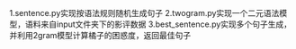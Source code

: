 1.sentence.py实现按语法规则随机生成句子
2.twogram.py实现一个二元语法模型，语料来自input文件夹下的影评数据
3.best_sentence.py实现多个句子生成，并利用2gram模型计算橘子的困惑度，返回最佳句子
